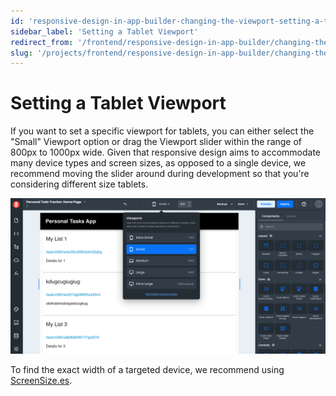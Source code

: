 ```yaml
---
id: 'responsive-design-in-app-builder-changing-the-viewport-setting-a-tablet-viewport'
sidebar_label: 'Setting a Tablet Viewport'
redirect_from: '/frontend/responsive-design-in-app-builder/changing-the-viewport/setting-a-tablet-viewport'
slug: '/projects/frontend/responsive-design-in-app-builder/changing-the-viewport/setting-a-tablet-viewport'
---
```


# Setting a Tablet Viewport

If you want to set a specific viewport for tablets, you can either select the "Small" Viewport option or drag the Viewport slider within the range of 800px to 1000px wide. Given that responsive design aims to accommodate many device types and screen sizes, as opposed to a single device, we recommend moving the slider around during development so that you're considering different size tablets.

![Tablet viewport](./_images/ab-responsive-design-in-app-builder-changing-the-viewport-setting-a-tablet-viewport-1.png)

To find the exact width of a targeted device, we recommend using [ScreenSize.es](https://screensiz.es/).
